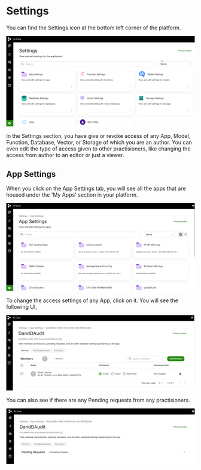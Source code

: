 # Settings
You can find the Settings icon at the bottom left corner of the platform.

![Settings](../../static/img/Settings.png)

In the Settings section, you have give or revoke access of any App, Model, Function, Database, Vector, or Storage of which you are an author.
You can even edit the type of access given to other practisioners, like changing the access from author to an editor or just a viewer.

## App Settings

When you click on the App Settings tab, you will see all the apps that are housed under the 'My Apps' section in your platform.

![AppSettings](../../static/img/Applist.png)

To change the access settings of any App, click on it. You will see the following UI,

![Member](../../static/img/Members.png)

You can also see if there are any Pending requests from any practisioners.

![Pendingrequest](../../static/img/Pendingrequest.png)


